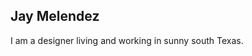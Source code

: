 <head>
<meta name="google-site-verification" content="-QEquohPw30uSF2kdzIa7fQtJapYfR_5X7zb0-HwjBA" />
 </head>
 
## Jay Melendez

I am a designer living and working in sunny south Texas.


